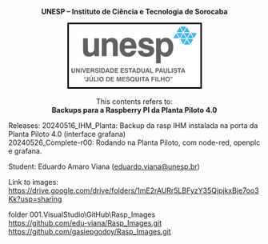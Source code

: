 <p align="center">
   <b>
   UNESP – Instituto de Ciência e Tecnologia de Sorocaba
   </b>
</p>

<p align="center">
 <img src="src/docs/Unesp-logo.png" />
</p>

<p align="center">
This contents refers to: <br>
   <b>
   Backups para a Raspberry PI da Planta Piloto 4.0  
   </b>
</p>

Releases: 
20240516_IHM_Planta: Backup da rasp IHM instalada na porta da Planta Piloto 4.0 (interface grafana)   
20240526_Complete-r00: Rodando na Planta Piloto, com node-red, openplc e grafana.  

Student: Eduardo Amaro Viana (eduardo.viana@unesp.br) 

Link to images: https://drive.google.com/drive/folders/1mE2rAURr5LBFyzY35QjpjkxBje7oo3Kk?usp=sharing   

folder 001.VisualStudio\GitHub\Rasp_Images  
https://github.com/edu-viana/Rasp_Images.git  
https://github.com/gasiepgodoy/Rasp_Images.git   